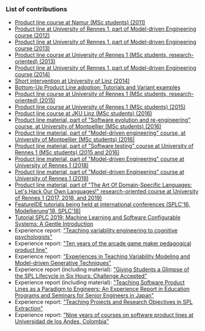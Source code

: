 ### List of contributions

* [Product line course at Namur (MSc students) (2011)](namur.html)
* [Product line at University of Rennes 1, part of Model-driven Engineering course (2012)](rennes2012.html)
* [Product line at University of Rennes 1, part of Model-driven Engineering course (2013)](rennes2013.html)
* [Product line course at University of Rennes 1 (MSc students, research-oriented) (2013)](rennes2013-MRI.html)
* [Product line at University of Rennes 1, part of Model-driven Engineering course (2014)](rennes2014.html)
* [Short intervention at University of Linz (2014)](linz2014.html)
* [Bottom-Up Product Line adoption: Tutorials and Variant examples](bottomup.html)
* [Product line course at University of Rennes 1 (MSc students, research-oriented) (2015)](rennes2015-MRI.html)
* [Product line course at University of Rennes 1 (MSc students) (2015)](rennes2015-MDE.html)
* [Product line course at JKU Linz (MSc students) (2016)](jku2016.html)
* [Product line material, part of "Software evolution and re-engineering" course, at University of Montpellier (MSc students) (2016)](montpellier2016.html)
* [Product line material, part of "Model-driven engineering" course, at University of Montpellier (MSc students) (2016)](montpellier2016MDE.html)
* [Product line material, part of "Software testing" course at University of Rennes 1 (MSc students) (2015 and 2016)](rennes-testing2016.html)
* [Product line material, part of "Model-driven Engineering" course at University of Rennes 1 (2018)](https://github.com/acherm/teaching-MDE-IL1819)
* [Product line material, part of "Model-driven Engineering" course at University of Rennes 1 (2019)](https://github.com/acherm/teaching-MDE1920)
* [Product line material, part of "The Art Of Domain-Specific Languages: Let's Hack Our Own Languages!" research-oriented course at University of Rennes 1 (2017, 2018, and 2019)](https://github.com/FAMILIAR-project/HackOurLanguages-SIF)
* [FeatureIDE tutorials being held at international conferences (SPLC'16, Modellierung'18, SPLC'18)](FeatureIDE-tutorials.html)
* [Tutorial SPLC 2019: Machine Learning and Software Configurable Systems: A Gentle Introduction](https://github.com/VaryVary/ML-configurable-SPLCTutorial)
* Experience report: ["Teaching variability engineering to cognitive psychologists"](cognitive2014.html)
* Experience report: ["Ten years of the arcade game maker pedagogical product line"](game2014.html)
* Experience report: ["Experiences in Teaching Variability Modeling and Model-driven Generative Techniques"](generative2014.html)
* Experience report (including material): ["Giving Students a Glimpse of the SPL Lifecycle in Six Hours: Challenge Accepted"](quinton2018.html)
* Experience report (including material): ["Teaching Software Product Lines as a Paradigm to Engineers: An Experience Report in Education Programs and Seminars for Senior Engineers in Japan"](nakanishi2018.html)
* Experience report: ["Teaching Projects and Research Objectives in SPL Extraction"](ziadi2018.html)
* Experience report: ["Nine years of courses on software product lines at Universidad de los Andes, Colombia"](chavarriaga2019.html)

